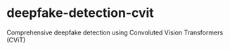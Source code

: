 # deepfake-detection-cvit
Comprehensive deepfake detection using Convoluted Vision Transformers (CViT)
